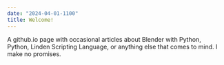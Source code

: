 ```yaml
---
date: "2024-04-01-1100"
title: Welcome!
---
```


A github.io page with occasional articles about Blender with Python, Python, Linden Scripting Language, or anything else that comes to mind. I make no promises.